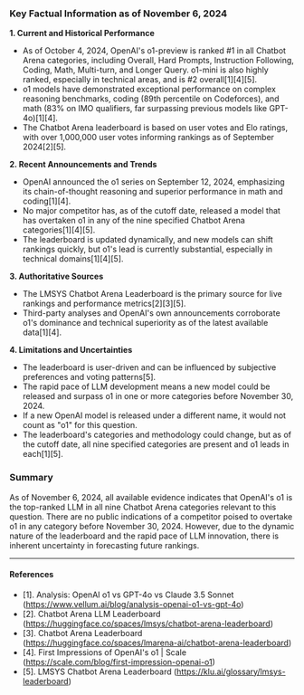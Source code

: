### Key Factual Information as of November 6, 2024

**1. Current and Historical Performance**
- As of October 4, 2024, OpenAI's o1-preview is ranked #1 in all Chatbot Arena categories, including Overall, Hard Prompts, Instruction Following, Coding, Math, Multi-turn, and Longer Query. o1-mini is also highly ranked, especially in technical areas, and is #2 overall[1][4][5].
- o1 models have demonstrated exceptional performance on complex reasoning benchmarks, coding (89th percentile on Codeforces), and math (83% on IMO qualifiers, far surpassing previous models like GPT-4o)[1][4].
- The Chatbot Arena leaderboard is based on user votes and Elo ratings, with over 1,000,000 user votes informing rankings as of September 2024[2][5].

**2. Recent Announcements and Trends**
- OpenAI announced the o1 series on September 12, 2024, emphasizing its chain-of-thought reasoning and superior performance in math and coding[1][4].
- No major competitor has, as of the cutoff date, released a model that has overtaken o1 in any of the nine specified Chatbot Arena categories[1][4][5].
- The leaderboard is updated dynamically, and new models can shift rankings quickly, but o1's lead is currently substantial, especially in technical domains[1][4][5].

**3. Authoritative Sources**
- The LMSYS Chatbot Arena Leaderboard is the primary source for live rankings and performance metrics[2][3][5].
- Third-party analyses and OpenAI's own announcements corroborate o1's dominance and technical superiority as of the latest available data[1][4].

**4. Limitations and Uncertainties**
- The leaderboard is user-driven and can be influenced by subjective preferences and voting patterns[5].
- The rapid pace of LLM development means a new model could be released and surpass o1 in one or more categories before November 30, 2024.
- If a new OpenAI model is released under a different name, it would not count as "o1" for this question.
- The leaderboard's categories and methodology could change, but as of the cutoff date, all nine specified categories are present and o1 leads in each[1][5].

### Summary

As of November 6, 2024, all available evidence indicates that OpenAI's o1 is the top-ranked LLM in all nine Chatbot Arena categories relevant to this question. There are no public indications of a competitor poised to overtake o1 in any category before November 30, 2024. However, due to the dynamic nature of the leaderboard and the rapid pace of LLM innovation, there is inherent uncertainty in forecasting future rankings.

---

#### References

- [1]. Analysis: OpenAI o1 vs GPT-4o vs Claude 3.5 Sonnet (https://www.vellum.ai/blog/analysis-openai-o1-vs-gpt-4o)
- [2]. Chatbot Arena LLM Leaderboard (https://huggingface.co/spaces/lmsys/chatbot-arena-leaderboard)
- [3]. Chatbot Arena Leaderboard (https://huggingface.co/spaces/lmarena-ai/chatbot-arena-leaderboard)
- [4]. First Impressions of OpenAI's o1 | Scale (https://scale.com/blog/first-impression-openai-o1)
- [5]. LMSYS Chatbot Arena Leaderboard (https://klu.ai/glossary/lmsys-leaderboard)
